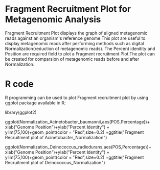 # Fragment Recruitment Plot for Metagenomic Analysis


Fragment Recruitment Plot displays the graph of aligned metagenomic reads against an organism's reference genome
This plot are useful to display metagenomic reads after performing methods such as digital Normalization(reduction of metagenomic reads). The Percent idenitity and Position are required field to plot a Fragment recruitment Plot.The plot can be created for comparsion of metagenomic reads before and after Normalization.

# R code

R programming can be used to plot Fragment recruitment plot by using ggplot package available in R;

library(ggplot2)

ggplot(Normalization_Acinetobacter_baumannii,aes(POS,Percentage))+ xlab("Genome
Position")+ylab("Percent Identity") + ylim(75,100)+geom_point(color = "Red",size=0.2)
+ggtitle("Fragment Recruitment plot of Acinetobacter_Normalization")


ggplot(Normalization_Deinococcus_radiodurans,aes(POS,Percentage))+ xlab("Genome
Position")+ylab("Percent Identity") + ylim(75,100)+geom_point(color = "Red",size=0.2)
+ggtitle("Fragment Recruitment plot of Deinococcus_Normalization")



